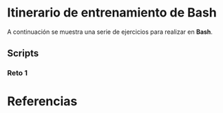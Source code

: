 # Itinerario de entrenamiento de Bash
A continuación se muestra una serie de ejercicios para realizar en **Bash**.

## Scripts
### Reto 1


# Referencias

